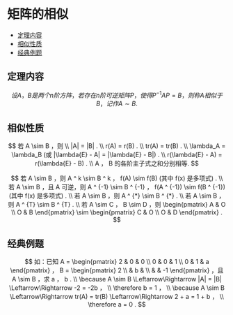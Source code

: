 # 矩阵的相似

* [定理内容](#定理内容)
* [相似性质](#相似性质)
* [经典例题](#经典例题)

## 定理内容

$$
设 A ， B 是两个 n 阶方阵，若存在 n 阶可逆矩阵 P ，使得 {P ^ {-1}}AP = B ，则称 A 相似于 B ，记作 A \sim B .
$$

## 相似性质

$$
若 A \sim B ，则
\\
|A| = |B| .
\\
r(A) = r(B) .
\\
tr(A) = tr(B) .
\\
\lambda_A = \lambda_B (或 |\lambda{E} - A| = |\lambda{E} - B|) .
\\
r(\lambda{E} - A) = r(\lambda{E} - B) .
\\
A ， B 的各阶主子式之和分别相等.
$$

$$
若 A \sim B ，则 A ^ k \sim B ^ k ， f(A) \sim f(B) (其中 f(x) 是多项式) .
\\
若 A \sim B ，且 A 可逆，则 A ^ {-1} \sim B ^ {-1} ， f(A ^ {-1}) \sim f(B ^ {-1}) (其中 f(x) 是多项式) .
\\
若 A \sim B ，则 A ^ {*} \sim B ^ {*} .
\\
若 A \sim B ，则 A ^ {T} \sim B ^ {T} .
\\
若 A \sim C ， B \sim D ，则
\begin{pmatrix}
A & O \\
O & B
\end{pmatrix}
\sim
\begin{pmatrix}
C & O \\
O & D
\end{pmatrix} .
$$

## 经典例题

$$
如：已知 A =
\begin{pmatrix}
2 & 0 & 0 \\
0 & 0 & 1 \\
0 & 1 & a
\end{pmatrix}
， B =
\begin{pmatrix}
2 \\
& b & \\
& & -1
\end{pmatrix}
，且 A \sim B ，求 a ， b .
\\
\because A \sim B \Leftarrow\Rightarrow |A| = |B| \Leftarrow\Rightarrow -2 = -2b ，
\\
\therefore b = 1 ，
\\
\because A \sim B \Leftarrow\Rightarrow tr(A) = tr(B) \Leftarrow\Rightarrow 2 + a = 1 + b ，
\\
\therefore a = 0 .
$$



